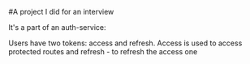 #A project I did for an interview

It's a part of an auth-service:

Users have two tokens: access and refresh. 
Access is used to access protected routes and refresh - to refresh the access one